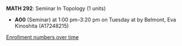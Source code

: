 **MATH 292**: Seminar In Topology (1 units)

- **A00** (Seminar) at 1:00 pm–3:20 pm on Tuesday at   by Belmont, Eva Kinoshita (A17248215)

[Enrollment numbers over time](./MATH292.tsv)
